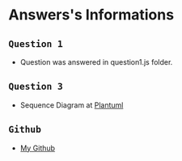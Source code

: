 # Answers's Informations

## `Question 1`

- Question was answered in question1.js folder.

## `Question 3`

- Sequence Diagram at [Plantuml](https://www.plantuml.com/plantuml/png/fL5BIyD04BxdLmnuiOUWvnnAfOzIGIW6wQ7qCDrCqyND9kw3_dqdmUss4Ml474B8DzzZvfjOXyRvIYLEEaMGquSdBGXc4ak35TG7U2O7IsaKhB6a18Mh3RnPCadIlY7TtZtoirZinh2XVJi46SorO-m1NkbWo1wJWAHZU5gliYLhpj0XusneNS8_8KtF2Xa3rYi75uEsgRMbgCJJRO0iFzQdyzpDK5CbnJjCQwr9EDYWKkJwoQxHa0_kBUa2F6jhh8WNQz3QKssAKHUT_Kf3f7VVLmX-vmrWctiXoDfTz8xqk5Ft5NAqkqLYy3HK37DSe5JHBZAZsTmOxlM5rR4CX9l7NEd6EyW9ZJXsyVgNl81wPvGTjM1Wz6Fnr-oRtSVH8VKt2WK1mbuM_SINKN-jzMluZvsketiG6j1gDFntfHCkm5Vg4m00/)

## `Github`

- [My Github](https://github.com/kt-rin/full-stack-test)
